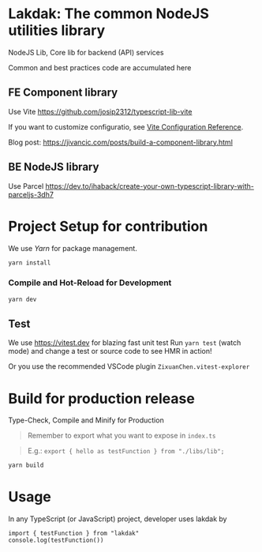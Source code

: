 # Lakdak: The common NodeJS utilities library

NodeJS Lib, Core lib for backend (API) services

Common and best practices code are accumulated here

## FE Component library

Use Vite https://github.com/josip2312/typescript-lib-vite

If you want to customize configuratio, see [Vite Configuration Reference](https://vitejs.dev/config/).

Blog post: https://jivancic.com/posts/build-a-component-library.html

## BE NodeJS library

Use Parcel https://dev.to/ihaback/create-your-own-typescript-library-with-parceljs-3dh7

# Project Setup for contribution

We use _Yarn_ for package management.

```sh
yarn install
```

### Compile and Hot-Reload for Development

```sh
yarn dev
```

## Test

We use https://vitest.dev for blazing fast unit test
Run `yarn test` (watch mode) and change a test or source code to see HMR in action!

Or you use the recommended VSCode plugin `ZixuanChen.vitest-explorer`

# Build for production release

Type-Check, Compile and Minify for Production

> Remember to export what you want to expose in `index.ts`

> E.g.: `export { hello as testFunction } from "./libs/lib";`

```sh
yarn build
```

# Usage

In any TypeScript (or JavaScript) project, developer uses lakdak by

```
import { testFunction } from "lakdak"
console.log(testFunction())
```
